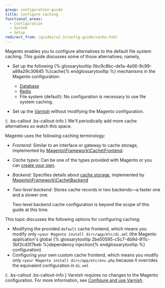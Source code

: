 ```yaml
---
group: configuration-guide
title: Configure caching
functional_areas:
  - Configuration
  - System
  - Setup
redirect_from: /guides/v2.3/config-guide/cache.html
---
```


Magento enables you to configure alternatives to the default file system caching. This guide discusses some of those alternatives; namely,

* Set up the following {% glossarytooltip 0bc9c8bc-de1a-4a06-9c99-a89a29c30645 %}cache{% endglossarytooltip %} mechanisms in the Magento configuration:

  * [Database]({{page.baseurl}}/extension-development/cache/partial-caching/database-caching.html)
  * [Redis]({{page.baseurl}}/configure/caching/redis.html)
  * File system (default): No configuration is necessary to use file system caching.

* Set up the [Varnish]({{page.baseurl}}/configure/caching/varnish.html) without modifying the Magento configuration.

{: .bs-callout .bs-callout-info }
We'll periodically add more cache alternatives so watch this space.

Magento uses the following caching terminology:

* _Frontend_: Similar to an interface or gateway to cache storage, implemented by <a href="{{site.mage2000url}}lib/internal/Magento/Framework/Cache/Frontend" target="_blank">Magento\\Framework\\Cache\\Frontend</a>.
* _Cache types_: Can be one of the types provided with Magento or you can [create your own]({{page.baseurl}}/config-guide/cache/caching-cache-type.html).
* _Backend_: Specifies details about <a href="http://framework.zend.com/manual/1.12/en/zend.cache.backends.html" target="_blank">cache storage</a>, implemented by <a href="{{site.mage2000url}}lib/internal/Magento/Framework/Cache/Backend" target="_blank">Magento\\Framework\\Cache\\Backend</a>
* _Two-level backend_: Stores cache records in two backends—a faster one and a slower one.

    Two-level backend cache configuration is beyond the scope of this guide at this time.

This topic discusses the following options for configuring caching:

* Modifying the provided `default` cache frontend, which means you modify only `<your Magento install dir>/app/etc/di.xml` (the Magento application's global {% glossarytooltip 2be50595-c5c7-4b9d-911c-3bf2cd3f7beb %}dependency injection{% endglossarytooltip %} configuration)
* Configuring your own custom cache frontend, which means you modify only `<your Magento install dir>/app/etc/env.php` because it overrides the equivalent configuration in `di.xml`

{: .bs-callout .bs-callout-info }
Varnish requires no changes to the Magento configuration. For more information, see [Configure and use Varnish]({{page.baseurl}}/configure/caching/varnish.html).

